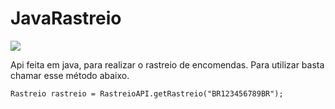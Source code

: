 # JavaRastreio

[![](https://jitpack.io/v/brunoxkk0/JavaRastreio.svg)](https://jitpack.io/#brunoxkk0/JavaRastreio)

Api feita em java, para realizar o rastreio de encomendas.
Para utilizar basta chamar esse método abaixo.

```
Rastreio rastreio = RastreioAPI.getRastreio("BR123456789BR");
```
